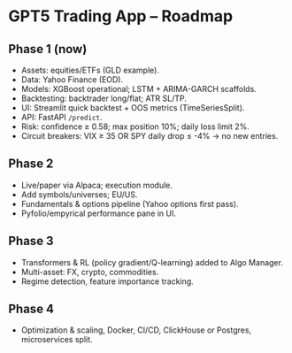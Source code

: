 # GPT5 Trading App – Roadmap

## Phase 1 (now)
- Assets: equities/ETFs (GLD example).
- Data: Yahoo Finance (EOD).
- Models: XGBoost operational; LSTM + ARIMA-GARCH scaffolds.
- Backtesting: backtrader long/flat; ATR SL/TP.
- UI: Streamlit quick backtest + OOS metrics (TimeSeriesSplit).
- API: FastAPI `/predict`.
- Risk: confidence ≥ 0.58; max position 10%; daily loss limit 2%.
- Circuit breakers: VIX ≥ 35 OR SPY daily drop ≤ -4% → no new entries.

## Phase 2
- Live/paper via Alpaca; execution module.
- Add symbols/universes; EU/US.
- Fundamentals & options pipeline (Yahoo options first pass).
- Pyfolio/empyrical performance pane in UI.

## Phase 3
- Transformers & RL (policy gradient/Q-learning) added to Algo Manager.
- Multi-asset: FX, crypto, commodities.
- Regime detection, feature importance tracking.

## Phase 4
- Optimization & scaling, Docker, CI/CD, ClickHouse or Postgres, microservices split.
